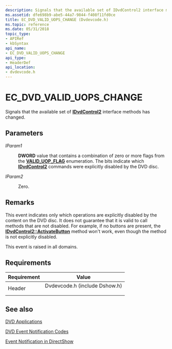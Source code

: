 ```yaml
---
description: Signals that the available set of IDvdControl2 interface methods has changed.
ms.assetid: dfe698b9-abe5-44a7-9844-f408f11fd0ce
title: EC_DVD_VALID_UOPS_CHANGE (Dvdevcode.h)
ms.topic: reference
ms.date: 05/31/2018
topic_type: 
- APIRef
- kbSyntax
api_name: 
- EC_DVD_VALID_UOPS_CHANGE
api_type: 
- HeaderDef
api_location: 
- dvdevcode.h
---
```


# EC\_DVD\_VALID\_UOPS\_CHANGE

Signals that the available set of [**IDvdControl2**](/windows/desktop/api/Strmif/nn-strmif-idvdcontrol2) interface methods has changed.

## Parameters

<dl> <dt>

<span id="lParam1"></span><span id="lparam1"></span><span id="LPARAM1"></span>*lParam1*
</dt> <dd>

**DWORD** value that contains a combination of zero or more flags from the [**VALID\_UOP\_FLAG**](/windows/win32/api/strmif/ne-strmif-valid_uop_flag) enumeration. The bits indicate which [**IDvdControl2**](/windows/desktop/api/Strmif/nn-strmif-idvdcontrol2) commands were explicitly disabled by the DVD disc.

</dd> <dt>

<span id="lParam2"></span><span id="lparam2"></span><span id="LPARAM2"></span>*lParam2*
</dt> <dd>

Zero.

</dd> </dl>

## Remarks

This event indicates only which operations are explicitly disabled by the content on the DVD disc. It does not guarantee that it is valid to call methods that are not disabled. For example, if no buttons are present, the [**IDvdControl2::ActivateButton**](/windows/desktop/api/Strmif/nf-strmif-idvdcontrol2-activatebutton) method won't work, even though the method is not explicitly disabled.

This event is raised in all domains.

## Requirements



| Requirement | Value |
|-------------------|----------------------------------------------------------------------------------------------------------|
| Header<br/> | <dl> <dt>Dvdevcode.h (include Dshow.h)</dt> </dl> |



## See also

<dl> <dt>

[DVD Applications](dvd-applications.md)
</dt> <dt>

[DVD Event Notification Codes](dvd-notification-codes.md)
</dt> <dt>

[Event Notification in DirectShow](event-notification-in-directshow.md)
</dt> </dl>

 

 




